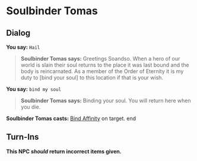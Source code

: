 # Soulbinder Tomas


## Dialog

**You say:** `Hail`



>**Soulbinder Tomas says:** Greetings Soandso. When a hero of our world is slain their soul returns to the place it was last bound and the body is reincarnated. As a member of the Order of Eternity  it is my duty to [bind your soul] to this location if that is your wish.

**You say:** `bind my soul`



>**Soulbinder Tomas says:** Binding your soul. You will return here when you die.


**Soulbinder Tomas casts:** [Bind Affinity](/spell/2049) on target.
end

## Turn-Ins



**This NPC *should* return incorrect items given.**
